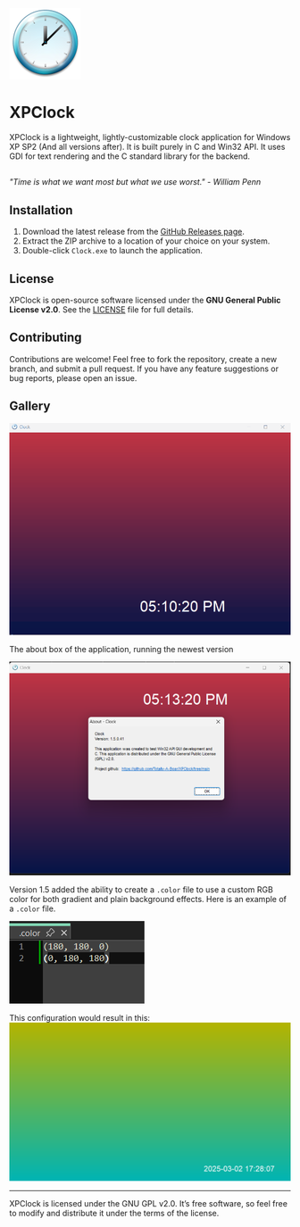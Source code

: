 ![Icon](assets/clock_128.png)
# XPClock

XPClock is a lightweight, lightly-customizable clock application for Windows XP SP2 (And all versions after). It is built purely in C and Win32 API. It uses GDI for text rendering and the C standard library for the backend. 

##
_"Time is what we want most but what we use worst." - William Penn_
##

## Installation

1. Download the latest release from the [GitHub Releases page](https://github.com/Totally-A-Boar/XPClock/releases).
2. Extract the ZIP archive to a location of your choice on your system.
3. Double-click `Clock.exe` to launch the application.

## License

XPClock is open-source software licensed under the **GNU General Public License v2.0**. See the [LICENSE](LICENSE) file for full details.

## Contributing

Contributions are welcome! Feel free to fork the repository, create a new branch, and submit a pull request. If you have any feature suggestions or bug reports, please open an issue.

## Gallery
![GIF Demo](assets/XPClock.gif)

The about box of the application, running the newest version

![About box](assets/About.png)

Version 1.5 added the ability to create a `.color` file to use a custom RGB color for both gradient and plain background effects.
Here is an example of a `.color` file.

![Example Color File](assets/ExampleColorFile.png)

This configuration would result in this:
![Example Custom Color](assets/CustomColorExample.png)

---

XPClock is licensed under the GNU GPL v2.0. It’s free software, so feel free to modify and distribute it under the terms of the license.
